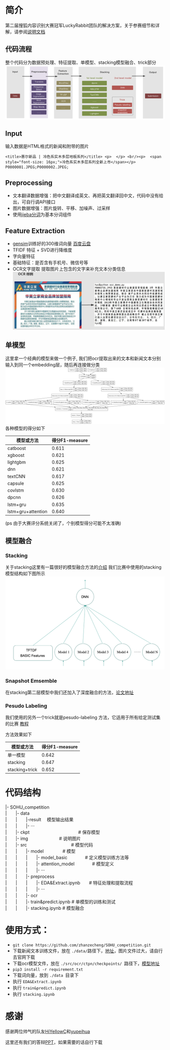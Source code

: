 # 简介
第二届搜狐内容识别大赛冠军LuckyRabbit团队的解决方案，关于参赛细节和详解，请参阅[说明文档](https://blog.csdn.net/qq_34695147/article/details/81006059)
## 代码流程
整个代码分为数据预处理、特征提取、单模型、stacking模型融合、trick部分
    ![img](img/model.png)

## Input
输入数据是HTML格式的新闻和附带的图片

    <title>惠尔新品 | 冷色系实木多层地板系列</title> <p>  </p> <br/><p>  <span style="font-size: 16px;">冷色系实木多层系列全新上市</span></p>	P0000001.JPEG;P0000002.JPEG; 
## Preprocessing
* 文本翻译数据增强：把中文翻译成英文、再把英文翻译回中文，代码中没有给出，可自行调API接口
* 图片数据增强：图片旋转、平移、加噪声、过采样
* 使用[jieba分词](https://github.com/fxsjy/jieba)为基本分词组件
## Feature Extraction
* [gensim](https://github.com/RaRe-Technologies/gensim)训练好的300维词向量 [百度云盘](https://pan.baidu.com/s/11x9jhiof7Ik0rF-3zKL3eQ)
* TFIDF 特征 + SVD进行降维度
* 字向量特征 
* 基础特征：是否含有手机号、微信号等
* OCR文字提取
    提取图片上包含的文字来补充文本分类信息
    ![img](img/ocr.png)
## 单模型
这里拿一个经典的模型来做一个例子, 我们把ocr提取出来的文本和新闻文本分别输入到同一个embedding层，随后再连接做分类
    ![img](img/example.png)
各种模型的得分如下

| 模型或方法          | 得分F1-measure                                   |
| ----------- | ---------------------------------------- 
| catboost     | 0.611                                  |
| xgboost         | 0.621                                   |
| lightgbm      | 0.625                                   |
| dnn         | 0.621|
| textCNN  |0.617|
| capsule      |0.625|
| covlstm    |0.630|    
| dpcnn    |0.626|    
| lstm+gru    |0.635|    
| lstm+gru+attention    |0.640| 
(ps 由于大赛评分系统关闭了，个别模型得分可能不太准确)
## 模型融合
### Stacking
  关于stacking这里有一篇很好的模型融合方法的[介绍](https://mlwave.com/kaggle-ensembling-guide/)
  我们比赛中使用的stacking模型结构如下图所示
  ![img](img/stacking.png)
  
### Snapshot Emsemble
   在stacking第二层模型中我们还加入了深度融合的方法，[论文地址](https://arxiv.org/abs/1704.00109)
   
### Pesudo Labeling
   我们使用的另外一个trick就是pesudo-labeling 方法，它适用于所有给定测试集的比赛 [教程](https://shaoanlu.wordpress.com/2017/04/10/a-simple-pseudo-labeling-function-implementation-in-keras/)

方法效果如下

| 模型或方法          | 得分F1-measure                                   |
| ----------- | ---------------------------------------- 
| 单一模型     | 0.642                                  |
| stacking         | 0.647                                   |
| stacking+trick      | 0.652                                   |

# 代码结构
|- SOHU_competition<br/>
|　　|- data  　　　　　　　　　<br/>
|　　|　　|-result　           模型输出结果  <br/>
|　　|　　|- ···　　　　　　　　　　<br/>
|　　|- ckpt　　　　　　　　　　　# 保存模型<br/>
|　　|- img　　　　　　　# 说明图片<br/>
|　　|- src　　　　　　　　　　# 模型代码<br/>
|　　|　　|- model　　　　 # 模型<br/>
|　　|　　|　　|- model_basic　　　　# 定义模型训练方法等　　<br/>
|　　|　　|　　|- attention_model　　　　# 模型定义　　<br/>
|　　|　　|　　|- ···　　　<br/>
|　　|　　|- preprocess　<br/>
|　　|　　|　　|- EDA&Extract.ipynb　　# 特征处理和提取流程　<br/>
|　　|　　|　　|- ···　　　<br/>
|　　|　　|- ocr　<br/>
|　　|　　|- train&predict.ipynb # 单模型的训练和测试　<br/>
|　　|　　|- stacking.ipynb #  模型融合　<br/>


# 使用方式：
* ```git clone https://github.com/zhanzecheng/SOHU_competition.git```
* 下载新闻文本训练文件，放在 ```./data/```路径下，[地址](https://pan.baidu.com/s/12WZoc2SNOrwim6RpGw6KlQ)，图片文件过大，请自行去官网下载
* 下载ocr模型文件，放在 ```./src/ocr/ctpn/checkpoints/ ```路径下，[模型地址](https://pan.baidu.com/s/1L6wx32sJEX01BEHf-ha_pw)
* ```pip3 install -r requirement.txt```
* 下载词向量，放到 ```./data ```目录下
* 执行 ```EDA&Extract.ipynb```
* 执行 ```train&predict.ipynb```
* 执行 ```stacking.ipynb```


# 感谢

感谢两位帅气的队友[HiYellowC](https://github.com/HiYellowC)和[yupeihua](https://github.com/yupeihua)

这里还有我们的答辩[PPT](https://pan.baidu.com/s/1UF48Awpam_4gPAmyHcDYFQ)，如果需要的话自行下载
